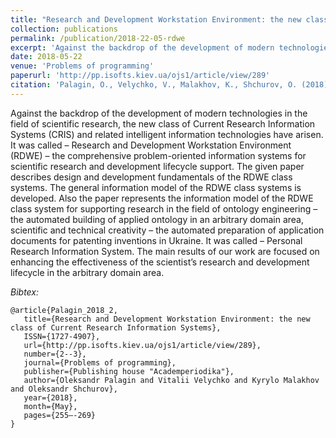 ```yaml
---
title: "Research and Development Workstation Environment: the new class of Current Research Information Systems"
collection: publications
permalink: /publication/2018-22-05-rdwe
excerpt: 'Against the backdrop of the development of modern technologies in the field of scientific research, the new class of Current Research Information Systems (CRIS) and related intelligent information technologies have arisen. It was called – Research and Development Workstation Environment (RDWE) – the comprehensive problem-oriented information systems for scientific research and development lifecycle support. The given paper describes design and development fundamentals of the RDWE class systems. The general information model of the RDWE class systems is developed. Also the paper represents the information model of the RDWE class system for supporting research in the field of ontology engineering – the automated building of applied ontology in an arbitrary domain area, scientific and technical creativity – the automated preparation of application documents for patenting inventions in Ukraine. It was called – Personal Research Information System. The main results of our work are focused on enhancing the effectiveness of the scientist’s research and development lifecycle in the arbitrary domain area.'
date: 2018-05-22
venue: 'Problems of programming'
paperurl: 'http://pp.isofts.kiev.ua/ojs1/article/view/289'
citation: 'Palagin, O., Velychko, V., Malakhov, K., Shchurov, O. (2018). Research and Development Workstation Environment: the new class of Current Research Information Systems <i>UProblems of programming, 2-3</i>, 255–269.'
---
```


Against the backdrop of the development of modern technologies in the field of scientific research, the new class of Current Research Information Systems (CRIS) and related intelligent information technologies have arisen. It was called – Research and Development Workstation Environment (RDWE) – the comprehensive problem-oriented information systems for scientific research and development lifecycle support. The given paper describes design and development fundamentals of the RDWE class systems. The general information model of the RDWE class systems is developed. Also the paper represents the information model of the RDWE class system for supporting research in the field of ontology engineering – the automated building of applied ontology in an arbitrary domain area, scientific and technical creativity – the automated preparation of application documents for patenting inventions in Ukraine. It was called – Personal Research Information System. The main results of our work are focused on enhancing the effectiveness of the scientist’s research and development lifecycle in the arbitrary domain area.

*Bibtex:*
```
@article{Palagin_2018_2,
   title={Research and Development Workstation Environment: the new class of Current Research Information Systems},
   ISSN={1727-4907},
   url={http://pp.isofts.kiev.ua/ojs1/article/view/289},
   number={2--3},
   journal={Problems of programming},
   publisher={Publishing house "Academperiodika"},
   author={Oleksandr Palagin and Vitalii Velychko and Kyrylo Malakhov and Oleksandr Shchurov},
   year={2018},
   month={May},
   pages={255–-269}
}
```